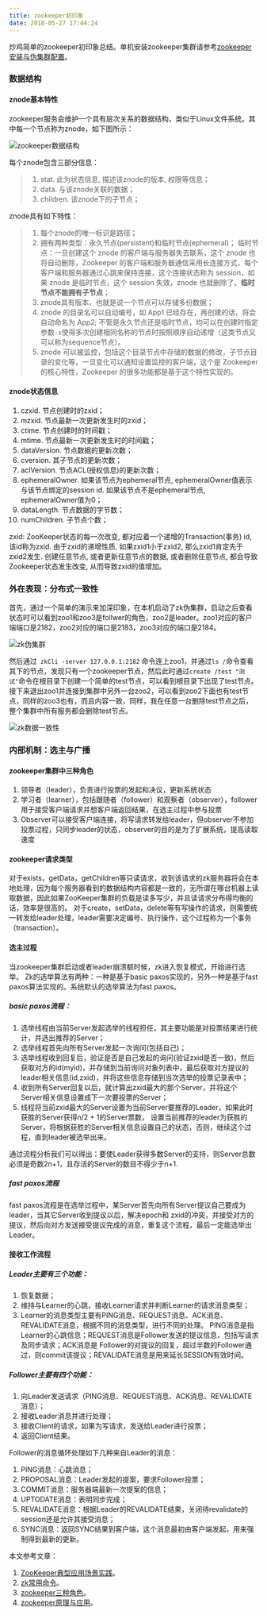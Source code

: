 ```yaml
---
title: zookeeper初印象
date: 2018-05-27 17:44:24
---
```

炒鸡简单的zookeeper初印象总结。单机安装zookeeper集群请参考[zookeeper安装与伪集群配置](https://www.jianshu.com/p/f13a17e3e351)。

### 数据结构
#### znode基本特性
zookeeper服务会维护一个具有层次关系的数据结构，类似于Linux文件系统。其中每一个节点称为znode，如下图所示：

![zookeeper数据结构](http://p9bex2mzr.bkt.clouddn.com/znodetree.png)

每个znode包含三部分信息：
>1. stat. 此为状态信息, 描述该znode的版本, 权限等信息；
>2. data. 与该znode关联的数据；
>3. children. 该znode下的子节点；

znode具有如下特性：

>1. 每个znode的唯一标识是路径；
>2. 拥有两种类型：永久节点(persistent)和临时节点(ephemeral)；
临时节点：一旦创建这个 znode 的客户端与服务器失去联系，这个 znode 也将自动删除，Zookeeper 的客户端和服务器通信采用长连接方式，每个客户端和服务器通过心跳来保持连接，这个连接状态称为 session，如果 znode 是临时节点，这个 session 失效，znode 也就删除了。**临时节点不能拥有子节点**；
>3. znode具有版本，也就是说一个节点可以存储多份数据；
>4. znode 的目录名可以自动编号，如 App1 已经存在，再创建的话，将会自动命名为 App2;
不管是永久节点还是临时节点，均可以在创建时指定参数`-s`使得多次创建相同名称的节点时按照顺序自动递增（这类节点又可以称为sequence节点）。
>5. znode 可以被监控，包括这个目录节点中存储的数据的修改，子节点目录的变化等，一旦变化可以通知设置监控的客户端，这个是 Zookeeper 的核心特性，Zookeeper 的很多功能都是基于这个特性实现的。


#### znode状态信息

1. czxid. 节点创建时的zxid；
2. mzxid. 节点最新一次更新发生时的zxid；
3. ctime. 节点创建时的时间戳；
4. mtime. 节点最新一次更新发生时的时间戳；
5. dataVersion. 节点数据的更新次数；
6. cversion. 其子节点的更新次数；
7. aclVersion. 节点ACL(授权信息)的更新次数；
8. ephemeralOwner. 如果该节点为ephemeral节点, ephemeralOwner值表示与该节点绑定的session id. 如果该节点不是ephemeral节点, ephemeralOwner值为0；
9. dataLength. 节点数据的字节数；
10. numChildren. 子节点个数；

zxid:
ZooKeeper状态的每一次改变, 都对应着一个递增的Transaction(事务) id, 该id称为zxid. 由于zxid的递增性质, 如果zxid1小于zxid2, 那么zxid1肯定先于zxid2发生. 创建任意节点, 或者更新任意节点的数据, 或者删除任意节点, 都会导致Zookeeper状态发生改变, 从而导致zxid的值增加。

### 外在表现：分布式一致性
首先，通过一个简单的演示来加深印象，在本机启动了zk伪集群，启动之后查看状态时可以看到zoo1和zoo3是follwer的角色，zoo2是leader。zoo1对应的客户端端口是2182，zoo2对应的端口是2183，zoo3对应的端口是2184。

![zk伪集群](http://p9bex2mzr.bkt.clouddn.com/zkzkRole.jpg)

然后通过` zkCli -server 127.0.0.1:2182` 命令连上zoo1，并通过` ls / `命令查看其下的节点，发现只有一个zookeeper节点，然后此时通过`create /test "测试"`命令在根目录下创建一个简单的test节点，可以看到根目录下出现了test节点。
接下来退出zoo1并连接到集群中另外一台zoo2，可以看到zoo2下面也有test节点，同样的zoo3也有，而且内容一致，同样，我在任意一台删除test节点之后，整个集群中所有服务都会删除test节点。

![zk数据一致性](http://p9bex2mzr.bkt.clouddn.com/zkcreatenode.jpg)

### 内部机制：选主与广播
#### zookeeper集群中三种角色
1. 领导者（leader），负责进行投票的发起和决议，更新系统状态
2. 学习者（learner），包括跟随者（follower）和观察者（observer），follower用于接受客户端请求并想客户端返回结果，在选主过程中参与投票
 3. Observer可以接受客户端连接，将写请求转发给leader，但observer不参加投票过程，只同步leader的状态，observer的目的是为了扩展系统，提高读取速度
#### zookeeper请求类型
对于exists，getData，getChildren等只读请求，收到该请求的zk服务器将会在本地处理，因为每个服务器看到的数据结构内容都是一致的，无所谓在哪台机器上读取数据，因此如果ZooKeeper集群的负载是读多写少，并且读请求分布得均衡的话，效率是很高的。
对于create，setData，delete等有写操作的请求，则需要统一转发给leader处理，leader需要决定编号、执行操作，这个过程称为一个事务（transaction）。

#### 选主过程
当zookeeper集群启动或者leader崩溃额时候，zk进入恢复模式，开始进行选举。
Zk的选举算法有两种：一种是基于basic paxos实现的，另外一种是基于fast paxos算法实现的。系统默认的选举算法为fast paxos。
##### basic paxos流程：
1. 选举线程由当前Server发起选举的线程担任，其主要功能是对投票结果进行统计，并选出推荐的Server；
2. 选举线程首先向所有Server发起一次询问(包括自己)；
3. 选举线程收到回复后，验证是否是自己发起的询问(验证zxid是否一致)，然后获取对方的id(myid)，并存储到当前询问对象列表中，最后获取对方提议的leader相关信息(id,zxid)，并将这些信息存储到当次选举的投票记录表中；
4.  收到所有Server回复以后，就计算出zxid最大的那个Server，并将这个Server相关信息设置成下一次要投票的Server；
5.  线程将当前zxid最大的Server设置为当前Server要推荐的Leader，如果此时获胜的Server获得n/2 + 1的Server票数， 设置当前推荐的leader为获胜的Server，将根据获胜的Server相关信息设置自己的状态，否则，继续这个过程，直到leader被选举出来。


通过流程分析我们可以得出：要使Leader获得多数Server的支持，则Server总数必须是奇数2n+1，且存活的Server的数目不得少于n+1.

##### fast paxos流程
fast paxos流程是在选举过程中，某Server首先向所有Server提议自己要成为leader，当其它Server收到提议以后，解决epoch和 zxid的冲突，并接受对方的提议，然后向对方发送接受提议完成的消息，重复这个流程，最后一定能选举出Leader。

#### 接收工作流程
##### Leader主要有三个功能：
1. 恢复数据；
2. 维持与Learner的心跳，接收Learner请求并判断Learner的请求消息类型；
3. Learner的消息类型主要有PING消息、REQUEST消息、ACK消息、REVALIDATE消息，根据不同的消息类型，进行不同的处理。
PING消息是指Learner的心跳信息；REQUEST消息是Follower发送的提议信息，包括写请求及同步请求；ACK消息是 Follower的对提议的回复，超过半数的Follower通过，则commit该提议；REVALIDATE消息是用来延长SESSION有效时间。
##### Follower主要有四个功能：
1. 向Leader发送请求（PING消息、REQUEST消息、ACK消息、REVALIDATE消息）；
2. 接收Leader消息并进行处理；
3. 接收Client的请求，如果为写请求，发送给Leader进行投票；
4. 返回Client结果。

Follower的消息循环处理如下几种来自Leader的消息：
1. PING消息：心跳消息；
2. PROPOSAL消息：Leader发起的提案，要求Follower投票；
3. COMMIT消息：服务器端最新一次提案的信息；
4. UPTODATE消息：表明同步完成；
5. REVALIDATE消息：根据Leader的REVALIDATE结果，关闭待revalidate的session还是允许其接受消息；
6. SYNC消息：返回SYNC结果到客户端，这个消息最初由客户端发起，用来强制得到最新的更新。

本文参考文章：
1. [ZooKeeper典型应用场景实践](https://my.oschina.net/xianggao/blog/531613)。
2. [zk常用命令](https://www.cnblogs.com/wade-luffy/p/6103956.html)。
3. [zookeeper三种角色](https://blog.csdn.net/mayp1/article/details/52026797)。
4. [zookeeper原理与应用](https://blog.csdn.net/gs80140/article/details/51496925)。